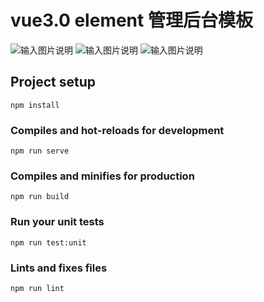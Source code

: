 # vue3.0 element 管理后台模板

![输入图片说明](http://gcimage.oss-cn-shenzhen.aliyuncs.com/img/1608280504(1).jpg "在这里输入图片标题")
![输入图片说明](http://gcimage.oss-cn-shenzhen.aliyuncs.com/img/1608280492(1).jpg "在这里输入图片标题")
![输入图片说明](http://gcimage.oss-cn-shenzhen.aliyuncs.com/img/1608280504(1).jpg "在这里输入图片标题")

## Project setup
```
npm install
```

### Compiles and hot-reloads for development
```
npm run serve
```

### Compiles and minifies for production
```
npm run build
```

### Run your unit tests
```
npm run test:unit
```

### Lints and fixes files
```
npm run lint
```

